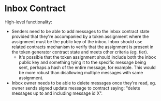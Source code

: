# Inbox Contract

High-level functionality:

- Senders need to be able to add messages to the inbox contract state provided that they're accompanied by a token assignment where the assignment must be the public key of the inbox. Inbox should use related contracts mechanism to verify that the assignment is present in the token generator contract state and meets other criteria (eg. tier).
  - It's possible that the token assignment should include both the inbox public key and something tying it to the specific message being sent, perhaps a hash of the entire message, for example. This would be more robust than disallowing multiple messages with same assignment.
- Inbox owner needs to be able to delete messages once they're read, eg. owner sends signed update message to contract saying: "delete messages up to and including message id X".
